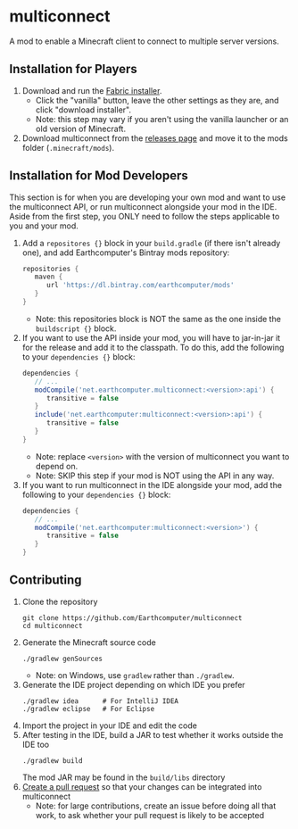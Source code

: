 # multiconnect
A mod to enable a Minecraft client to connect to multiple server versions.

## Installation for Players
1. Download and run the [Fabric installer](https://fabricmc.net/use).
   - Click the "vanilla" button, leave the other settings as they are,
     and click "download installer".
   - Note: this step may vary if you aren't using the vanilla launcher
     or an old version of Minecraft.
1. Download multiconnect from the [releases page](https://github.com/Earthcomputer/multiconnect/releases)
   and move it to the mods folder (`.minecraft/mods`).

## Installation for Mod Developers
This section is for when you are developing your own mod and want to use the multiconnect API, or run multiconnect alongside your mod in the IDE. Aside from the first step, you ONLY need to follow the steps applicable to you and your mod.
1. Add a `repositores {}` block in your `build.gradle` (if there isn't already one), and add Earthcomputer's Bintray mods repository:
   ```groovy
   repositories {
      maven {
         url 'https://dl.bintray.com/earthcomputer/mods'
      }
   }
   ```
   - Note: this repositories block is NOT the same as the one inside the `buildscript {}` block.
1. If you want to use the API inside your mod, you will have to jar-in-jar it for the release and add it to the classpath. To do this, add the following to your `dependencies {}` block:
   ```groovy
   dependencies {
      // ...
      modCompile('net.earthcomputer.multiconnect:<version>:api') {
         transitive = false
      }
      include('net.earthcomputer:multiconnect:<version>:api') {
         transitive = false
      }
   }
   ```
   - Note: replace `<version>` with the version of multiconnect you want to depend on.
   - Note: SKIP this step if your mod is NOT using the API in any way.
1. If you want to run multiconnect in the IDE alongside your mod, add the following to your `dependencies {}` block:
   ```groovy
   dependencies {
      // ...
      modCompile('net.earthcomputer:multiconnect:<version>') {
         transitive = false
      }
   }
   ```

## Contributing
1. Clone the repository
   ```
   git clone https://github.com/Earthcomputer/multiconnect
   cd multiconnect
   ```
1. Generate the Minecraft source code
   ```
   ./gradlew genSources
   ```
   - Note: on Windows, use `gradlew` rather than `./gradlew`.
1. Generate the IDE project depending on which IDE you prefer
   ```
   ./gradlew idea      # For IntelliJ IDEA
   ./gradlew eclipse   # For Eclipse
   ```
1. Import the project in your IDE and edit the code
1. After testing in the IDE, build a JAR to test whether it works outside the IDE too
   ```
   ./gradlew build
   ```
   The mod JAR may be found in the `build/libs` directory
1. [Create a pull request](https://help.github.com/en/articles/creating-a-pull-request)
   so that your changes can be integrated into multiconnect
   - Note: for large contributions, create an issue before doing all that
     work, to ask whether your pull request is likely to be accepted
